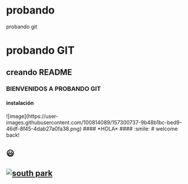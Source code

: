 # probando
probando git
<h1> probando GIT </h1>
<h2> creando README </h2>
<h3> BIENVENIDOS A PROBANDO GIT </h3>
<h4> instalación </h4>
![image](https://user-images.githubusercontent.com/100814089/157300737-9b48b1bc-bed9-46df-8f45-4dab27a0fa38.png)
#### *HOLA*
#### :smile:
# welcome back!

## :smiley:

## [![south park](https://hips.hearstapps.com/hmg-prod.s3.amazonaws.…kenny-cartman-kyle-stan-south-park-1620809044.jpg "south park")](https://hips.hearstapps.com/hmg-prod.s3.amazonaws.…kenny-cartman-kyle-stan-south-park-1620809044.jpg "south park")

